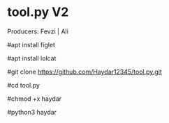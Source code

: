 # tool.py V2

Producers: Fevzi | Ali

#apt install figlet

#apt install lolcat

#git clone https://github.com/Haydar12345/tool.py.git

#cd tool.py

#chmod +x haydar

#python3 haydar

